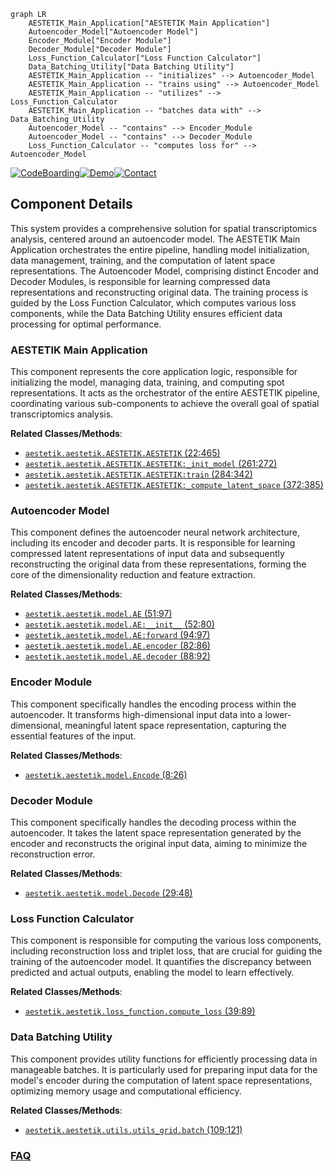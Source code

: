 ```mermaid
graph LR
    AESTETIK_Main_Application["AESTETIK Main Application"]
    Autoencoder_Model["Autoencoder Model"]
    Encoder_Module["Encoder Module"]
    Decoder_Module["Decoder Module"]
    Loss_Function_Calculator["Loss Function Calculator"]
    Data_Batching_Utility["Data Batching Utility"]
    AESTETIK_Main_Application -- "initializes" --> Autoencoder_Model
    AESTETIK_Main_Application -- "trains using" --> Autoencoder_Model
    AESTETIK_Main_Application -- "utilizes" --> Loss_Function_Calculator
    AESTETIK_Main_Application -- "batches data with" --> Data_Batching_Utility
    Autoencoder_Model -- "contains" --> Encoder_Module
    Autoencoder_Model -- "contains" --> Decoder_Module
    Loss_Function_Calculator -- "computes loss for" --> Autoencoder_Model
```
[![CodeBoarding](https://img.shields.io/badge/Generated%20by-CodeBoarding-9cf?style=flat-square)](https://github.com/CodeBoarding/CodeBoarding)[![Demo](https://img.shields.io/badge/Try%20our-Demo-blue?style=flat-square)](https://www.codeboarding.org/demo)[![Contact](https://img.shields.io/badge/Contact%20us%20-%20contact@codeboarding.org-lightgrey?style=flat-square)](mailto:contact@codeboarding.org)

## Component Details

This system provides a comprehensive solution for spatial transcriptomics analysis, centered around an autoencoder model. The AESTETIK Main Application orchestrates the entire pipeline, handling model initialization, data management, training, and the computation of latent space representations. The Autoencoder Model, comprising distinct Encoder and Decoder Modules, is responsible for learning compressed data representations and reconstructing original data. The training process is guided by the Loss Function Calculator, which computes various loss components, while the Data Batching Utility ensures efficient data processing for optimal performance.

### AESTETIK Main Application
This component represents the core application logic, responsible for initializing the model, managing data, training, and computing spot representations. It acts as the orchestrator of the entire AESTETIK pipeline, coordinating various sub-components to achieve the overall goal of spatial transcriptomics analysis.


**Related Classes/Methods**:

- <a href="https://github.com/ratschlab/aestetik/blob/master/aestetik/AESTETIK.py#L22-L465" target="_blank" rel="noopener noreferrer">`aestetik.aestetik.AESTETIK.AESTETIK` (22:465)</a>
- <a href="https://github.com/ratschlab/aestetik/blob/master/aestetik/AESTETIK.py#L261-L272" target="_blank" rel="noopener noreferrer">`aestetik.aestetik.AESTETIK.AESTETIK:_init_model` (261:272)</a>
- <a href="https://github.com/ratschlab/aestetik/blob/master/aestetik/AESTETIK.py#L284-L342" target="_blank" rel="noopener noreferrer">`aestetik.aestetik.AESTETIK.AESTETIK:train` (284:342)</a>
- <a href="https://github.com/ratschlab/aestetik/blob/master/aestetik/AESTETIK.py#L372-L385" target="_blank" rel="noopener noreferrer">`aestetik.aestetik.AESTETIK.AESTETIK:_compute_latent_space` (372:385)</a>


### Autoencoder Model
This component defines the autoencoder neural network architecture, including its encoder and decoder parts. It is responsible for learning compressed latent representations of input data and subsequently reconstructing the original data from these representations, forming the core of the dimensionality reduction and feature extraction.


**Related Classes/Methods**:

- <a href="https://github.com/ratschlab/aestetik/blob/master/aestetik/model.py#L51-L97" target="_blank" rel="noopener noreferrer">`aestetik.aestetik.model.AE` (51:97)</a>
- <a href="https://github.com/ratschlab/aestetik/blob/master/aestetik/model.py#L52-L80" target="_blank" rel="noopener noreferrer">`aestetik.aestetik.model.AE:__init__` (52:80)</a>
- <a href="https://github.com/ratschlab/aestetik/blob/master/aestetik/model.py#L94-L97" target="_blank" rel="noopener noreferrer">`aestetik.aestetik.model.AE:forward` (94:97)</a>
- <a href="https://github.com/ratschlab/aestetik/blob/master/aestetik/model.py#L82-L86" target="_blank" rel="noopener noreferrer">`aestetik.aestetik.model.AE.encoder` (82:86)</a>
- <a href="https://github.com/ratschlab/aestetik/blob/master/aestetik/model.py#L88-L92" target="_blank" rel="noopener noreferrer">`aestetik.aestetik.model.AE.decoder` (88:92)</a>


### Encoder Module
This component specifically handles the encoding process within the autoencoder. It transforms high-dimensional input data into a lower-dimensional, meaningful latent space representation, capturing the essential features of the input.


**Related Classes/Methods**:

- <a href="https://github.com/ratschlab/aestetik/blob/master/aestetik/model.py#L8-L26" target="_blank" rel="noopener noreferrer">`aestetik.aestetik.model.Encode` (8:26)</a>


### Decoder Module
This component specifically handles the decoding process within the autoencoder. It takes the latent space representation generated by the encoder and reconstructs the original input data, aiming to minimize the reconstruction error.


**Related Classes/Methods**:

- <a href="https://github.com/ratschlab/aestetik/blob/master/aestetik/model.py#L29-L48" target="_blank" rel="noopener noreferrer">`aestetik.aestetik.model.Decode` (29:48)</a>


### Loss Function Calculator
This component is responsible for computing the various loss components, including reconstruction loss and triplet loss, that are crucial for guiding the training of the autoencoder model. It quantifies the discrepancy between predicted and actual outputs, enabling the model to learn effectively.


**Related Classes/Methods**:

- <a href="https://github.com/ratschlab/aestetik/blob/master/aestetik/loss_function.py#L39-L89" target="_blank" rel="noopener noreferrer">`aestetik.aestetik.loss_function.compute_loss` (39:89)</a>


### Data Batching Utility
This component provides utility functions for efficiently processing data in manageable batches. It is particularly used for preparing input data for the model's encoder during the computation of latent space representations, optimizing memory usage and computational efficiency.


**Related Classes/Methods**:

- <a href="https://github.com/ratschlab/aestetik/blob/master/aestetik/utils/utils_grid.py#L109-L121" target="_blank" rel="noopener noreferrer">`aestetik.aestetik.utils.utils_grid.batch` (109:121)</a>




### [FAQ](https://github.com/CodeBoarding/GeneratedOnBoardings/tree/main?tab=readme-ov-file#faq)